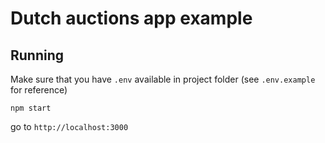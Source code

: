 # Dutch auctions app example

## Running

Make sure that you have `.env` available in project folder (see `.env.example` for reference)

```npm start```

go to `http://localhost:3000`
